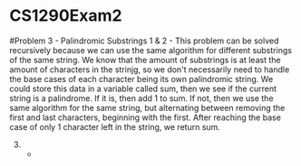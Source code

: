 # CS1290Exam2

#Problem 3 - Palindromic Substrings
1 & 2 - This problem can be solved recursively because we can use the same algorithm for different substrings of the same string. We know that the amount of substrings is at least the amount of characters in the strinjg, so we don't necessarily need to handle the base cases of each character being its own palindromic string. We could store this data in a variable called sum, then we see if the current string is a palindrome. If it is, then add 1 to sum. If not, then we use the same algorithm for the same string, but alternating between removing the first and last characters, beginning with the first. After reaching the base case of only 1 character left in the string, we return sum.

3. - 
